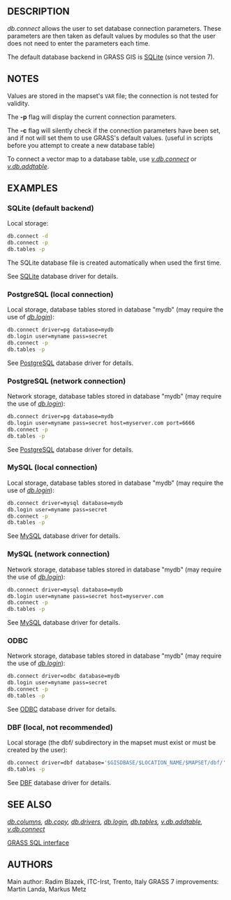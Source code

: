 ## DESCRIPTION

*db.connect* allows the user to set database connection parameters.
These parameters are then taken as default values by modules so that the
user does not need to enter the parameters each time.

The default database backend in GRASS GIS is [SQLite](grass-sqlite.md)
(since version 7).

## NOTES

Values are stored in the mapset's `VAR` file; the connection is not
tested for validity.

The **-p** flag will display the current connection parameters.

The **-c** flag will silently check if the connection parameters have
been set, and if not will set them to use GRASS's default values.
(useful in scripts before you attempt to create a new database table)

To connect a vector map to a database table, use
*[v.db.connect](v.db.connect.md)* or
*[v.db.addtable](v.db.addtable.md)*.

## EXAMPLES

### SQLite (default backend)

Local storage:

```bash
db.connect -d
db.connect -p
db.tables -p
```

The SQLite database file is created automatically when used the first
time.

See [SQLite](grass-sqlite.md) database driver for details.

### PostgreSQL (local connection)

Local storage, database tables stored in database "mydb" (may require
the use of *[db.login](db.login.md)*):

```bash
db.connect driver=pg database=mydb
db.login user=myname pass=secret
db.connect -p
db.tables -p
```

See [PostgreSQL](grass-pg.md) database driver for details.

### PostgreSQL (network connection)

Network storage, database tables stored in database "mydb" (may require
the use of *[db.login](db.login.md)*):

```bash
db.connect driver=pg database=mydb
db.login user=myname pass=secret host=myserver.com port=6666
db.connect -p
db.tables -p
```

See [PostgreSQL](grass-pg.md) database driver for details.

### MySQL (local connection)

Local storage, database tables stored in database "mydb" (may require
the use of *[db.login](db.login.md)*):

```bash
db.connect driver=mysql database=mydb
db.login user=myname pass=secret
db.connect -p
db.tables -p
```

See [MySQL](grass-mysql.md) database driver for details.

### MySQL (network connection)

Network storage, database tables stored in database "mydb" (may require
the use of *[db.login](db.login.md)*):

```bash
db.connect driver=mysql database=mydb
db.login user=myname pass=secret host=myserver.com
db.connect -p
db.tables -p
```

See [MySQL](grass-mysql.md) database driver for details.

### ODBC

Network storage, database tables stored in database "mydb" (may require
the use of *[db.login](db.login.md)*):

```bash
db.connect driver=odbc database=mydb
db.login user=myname pass=secret
db.connect -p
db.tables -p
```

See [ODBC](grass-odbc.md) database driver for details.

### DBF (local, not recommended)

Local storage (the dbf/ subdirectory in the mapset must exist or must be
created by the user):

```bash
db.connect driver=dbf database='$GISDBASE/$LOCATION_NAME/$MAPSET/dbf/'
db.tables -p
```

See [DBF](grass-dbf.md) database driver for details.

## SEE ALSO

*[db.columns](db.columns.md), [db.copy](db.copy.md),
[db.drivers](db.drivers.md), [db.login](db.login.md),
[db.tables](db.tables.md), [v.db.addtable](v.db.addtable.md),
[v.db.connect](v.db.connect.md)*

[GRASS SQL interface](sql.md)

## AUTHORS

Main author: Radim Blazek, ITC-Irst, Trento, Italy
GRASS 7 improvements: Martin Landa, Markus Metz
